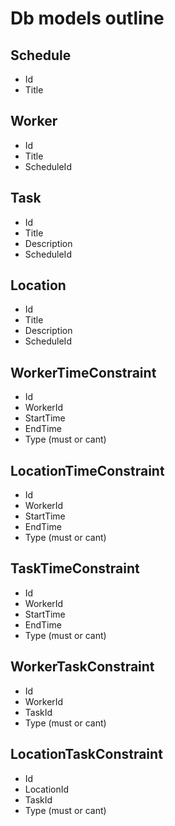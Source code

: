 # Db models outline

## Schedule

- Id
- Title

## Worker

- Id
- Title
- ScheduleId

## Task

- Id
- Title
- Description
- ScheduleId

## Location

- Id
- Title
- Description
- ScheduleId

## WorkerTimeConstraint

- Id
- WorkerId
- StartTime
- EndTime
- Type (must or cant)

## LocationTimeConstraint

- Id
- WorkerId
- StartTime
- EndTime
- Type (must or cant)

## TaskTimeConstraint

- Id
- WorkerId
- StartTime
- EndTime
- Type (must or cant)

## WorkerTaskConstraint

- Id
- WorkerId
- TaskId
- Type (must or cant)

## LocationTaskConstraint

- Id
- LocationId
- TaskId
- Type (must or cant)
